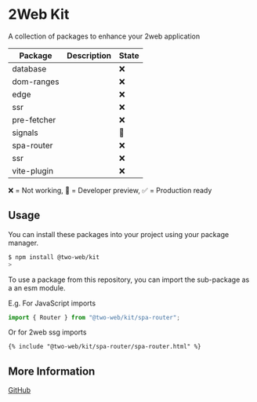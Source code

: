 # 2Web Kit

A collection of packages to enhance your 2web application

| Package     | Description | State |
| ----------- | ----------- | ----- |
| database    |             | ❌    |
| dom-ranges  |             | ❌    |
| edge        |             | ❌    |
| ssr         |             | ❌    |
| pre-fetcher |             | ❌    |
| signals     |             | 🔧    |
| spa-router  |             | ❌    |
| ssr         |             | ❌    |
| vite-plugin |             | ❌    |

❌ = Not working, 🔧 = Developer preview, ✅ = Production ready

## Usage

You can install these packages into your project using your package manager.

```sh
$ npm install @two-web/kit
>
```

To use a package from this repository, you can import the sub-package as a an
esm module.

E.g. For JavaScript imports

```js
import { Router } from "@two-web/kit/spa-router";
```

Or for 2web ssg imports

```html
{% include "@two-web/kit/spa-router/spa-router.html" %}
```

## More Information

[GitHub](https://github.com/hudson-newey/2web)
